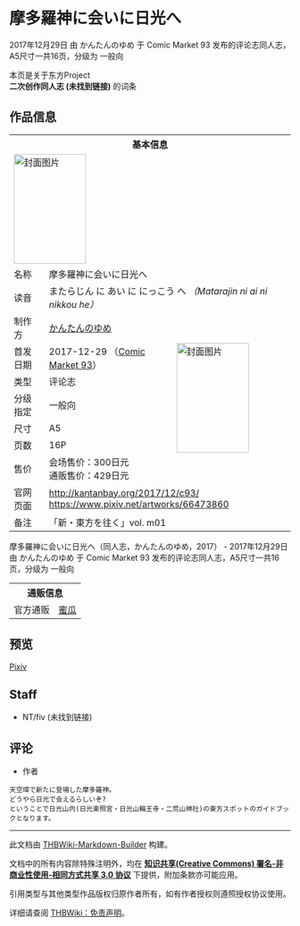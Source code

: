 # 摩多羅神に会いに日光へ

<!-- source html: G:\repos\THBWiki-Markdown-Builder\THBWikiMarkdown\Temp\main\1\19\ns0%3A%E6%91%A9%E5%A4%9A%E7%BE%85%E7%A5%9E%E3%81%AB%E4%BC%9A%E3%81%84%E3%81%AB%E6%97%A5%E5%85%89%E3%81%B8.html -->

2017年12月29日 由 かんたんのゆめ 于 Comic Market 93 发布的评论志同人志，A5尺寸一共16页，分级为 一般向

本页是关于东方Project  
 **二次创作同人志 (未找到链接)** 的词条

## 作品信息

<table><tbody><tr><th colspan="3">基本信息</th></tr><tr><td class="cover-artwork-mobile" colspan="2"><a href="./文件-摩多羅神に会いに日光へ封面.jpg.md" class="image" title="封面图片"><img alt="封面图片" src="https://upload.thwiki.cc/thumb/9/9f/%E6%91%A9%E5%A4%9A%E7%BE%85%E7%A5%9E%E3%81%AB%E4%BC%9A%E3%81%84%E3%81%AB%E6%97%A5%E5%85%89%E3%81%B8%E5%B0%81%E9%9D%A2.jpg/129px-%E6%91%A9%E5%A4%9A%E7%BE%85%E7%A5%9E%E3%81%AB%E4%BC%9A%E3%81%84%E3%81%AB%E6%97%A5%E5%85%89%E3%81%B8%E5%B0%81%E9%9D%A2.jpg" decoding="async" loading="lazy" width="129" height="196" srcset="https://upload.thwiki.cc/thumb/9/9f/%E6%91%A9%E5%A4%9A%E7%BE%85%E7%A5%9E%E3%81%AB%E4%BC%9A%E3%81%84%E3%81%AB%E6%97%A5%E5%85%89%E3%81%B8%E5%B0%81%E9%9D%A2.jpg/193px-%E6%91%A9%E5%A4%9A%E7%BE%85%E7%A5%9E%E3%81%AB%E4%BC%9A%E3%81%84%E3%81%AB%E6%97%A5%E5%85%89%E3%81%B8%E5%B0%81%E9%9D%A2.jpg 1.5x, https://upload.thwiki.cc/thumb/9/9f/%E6%91%A9%E5%A4%9A%E7%BE%85%E7%A5%9E%E3%81%AB%E4%BC%9A%E3%81%84%E3%81%AB%E6%97%A5%E5%85%89%E3%81%B8%E5%B0%81%E9%9D%A2.jpg/257px-%E6%91%A9%E5%A4%9A%E7%BE%85%E7%A5%9E%E3%81%AB%E4%BC%9A%E3%81%84%E3%81%AB%E6%97%A5%E5%85%89%E3%81%B8%E5%B0%81%E9%9D%A2.jpg 2x" data-file-width="673" data-file-height="1024"></a></td>
</tr><tr><td class="label">名称</td><td colspan="2"> 摩多羅神に会いに日光へ </td></tr><tr><td class="label">读音</td><td colspan="2"> またらじん に あい に にっこう へ <i>（Matarajin ni ai ni nikkou he）</i> </td></tr><tr><td class="label">制作方</td><td><a href="./かんたんのゆめ.md" title="かんたんのゆめ">かんたんのゆめ</a></td><td class="cover-artwork" rowspan="7" style="min-width:196px;"><a href="./文件-摩多羅神に会いに日光へ封面.jpg.md" class="image" title="封面图片"><img alt="封面图片" src="https://upload.thwiki.cc/thumb/9/9f/%E6%91%A9%E5%A4%9A%E7%BE%85%E7%A5%9E%E3%81%AB%E4%BC%9A%E3%81%84%E3%81%AB%E6%97%A5%E5%85%89%E3%81%B8%E5%B0%81%E9%9D%A2.jpg/129px-%E6%91%A9%E5%A4%9A%E7%BE%85%E7%A5%9E%E3%81%AB%E4%BC%9A%E3%81%84%E3%81%AB%E6%97%A5%E5%85%89%E3%81%B8%E5%B0%81%E9%9D%A2.jpg" decoding="async" loading="lazy" width="129" height="196" srcset="https://upload.thwiki.cc/thumb/9/9f/%E6%91%A9%E5%A4%9A%E7%BE%85%E7%A5%9E%E3%81%AB%E4%BC%9A%E3%81%84%E3%81%AB%E6%97%A5%E5%85%89%E3%81%B8%E5%B0%81%E9%9D%A2.jpg/193px-%E6%91%A9%E5%A4%9A%E7%BE%85%E7%A5%9E%E3%81%AB%E4%BC%9A%E3%81%84%E3%81%AB%E6%97%A5%E5%85%89%E3%81%B8%E5%B0%81%E9%9D%A2.jpg 1.5x, https://upload.thwiki.cc/thumb/9/9f/%E6%91%A9%E5%A4%9A%E7%BE%85%E7%A5%9E%E3%81%AB%E4%BC%9A%E3%81%84%E3%81%AB%E6%97%A5%E5%85%89%E3%81%B8%E5%B0%81%E9%9D%A2.jpg/257px-%E6%91%A9%E5%A4%9A%E7%BE%85%E7%A5%9E%E3%81%AB%E4%BC%9A%E3%81%84%E3%81%AB%E6%97%A5%E5%85%89%E3%81%B8%E5%B0%81%E9%9D%A2.jpg 2x" data-file-width="673" data-file-height="1024"></a></td>
</tr><tr><td class="label">首发日期</td><td>2017-12-29&#160;（<a href="/展会作品列表?e=Comic+Market%2393">Comic Market 93</a>）</td></tr><tr><td class="label">类型</td><td>评论志</td></tr><tr><td class="label">分级指定</td><td>一般向</td></tr><tr><td class="label">尺寸</td><td>A5</td></tr><tr><td class="label">页数</td><td>16P</td></tr><tr><td class="label">售价</td><td>会场售价：300日元<br>通贩售价：429日元</td></tr>
<tr><td class="label">官网页面</td><td colspan="2"><a rel="nofollow" class="external free" href="http://kantanbay.org/2017/12/c93/">http://kantanbay.org/2017/12/c93/</a><br><a rel="nofollow" class="external free" href="https://www.pixiv.net/artworks/66473860">https://www.pixiv.net/artworks/66473860</a></td></tr><tr><td class="label">备注</td><td colspan="2">「新・東方を往く」vol. m01</td></tr></tbody></table>

摩多羅神に会いに日光へ（同人志，かんたんのゆめ，2017） - 2017年12月29日 由 かんたんのゆめ 于 Comic Market 93 发布的评论志同人志，A5尺寸一共16页，分级为 一般向

<table><tbody><tr><th colspan="3">通贩信息</th></tr><tr><td class="label">官方通贩</td><td colspan="2"><a rel="nofollow" class="external text" href="https://www.melonbooks.co.jp/detail/detail.php?product_id=326990">蜜瓜</a></td></tr></tbody></table>



## 预览
  
[Pixiv](https://www.pixiv.net/artworks/66473860)
  


## Staff
- NT/fiv (未找到链接)


## 评论
- 作者

```
天空璋で新たに登場した摩多羅神。
どうやら日光で会えるらしいぞ?
ということで日光山内(日光東照宮・日光山輪王寺・二荒山神社)の東方スポットのガイドブックとなります。
```

  
  

  





---

此文档由 [THBWiki-Markdown-Builder](https://github.com/Delsin-Yu/THBWiki-Markdown-Builder) 构建。

文档中的所有内容除特殊注明外，均在 [**知识共享(Creative Commons) 署名-非商业性使用-相同方式共享 3.0 协议**](https://creativecommons.org/licenses/by-sa/3.0/deed.zh-hans) 下提供，附加条款亦可能应用。

引用类型与其他类型作品版权归原作者所有，如有作者授权则遵照授权协议使用。

详细请查阅 [THBWiki：免责声明](https://thbwiki.cc/THBWiki:%E5%85%8D%E8%B4%A3%E5%A3%B0%E6%98%8E)。

